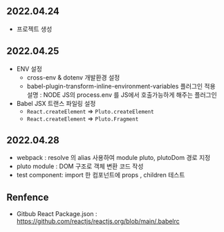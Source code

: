 ## 2022.04.24
- 프로젝트 생성

## 2022.04.25
- ENV 설정
	- cross-env & dotenv 개발환경 설정
	- babel-plugin-transform-inline-environment-variables 플러그인 적용     
	  설명 : NODE JS의 process.env 를 JS에서 호출가능하게 해주는 플러그인
- Babel JSX 트랜스 파일링 설정
	- `React.createElement` => `Pluto.createElement`
	- `React.createElement` => `Pluto.Fragment` 

## 2022.04.28
- webpack : resolve 의 alias 사용하여 module pluto, plutoDom 경로 지정
- pluto module : DOM 구조로 객체 변환 코드 작성
- test component: import 한 컴포넌트에 props , children 테스트


## Renfence
- Gitbub React Package.json : https://github.com/reactjs/reactjs.org/blob/main/.babelrc